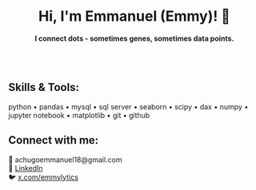 <div align="center">
  <h1>Hi, I'm Emmanuel (Emmy)! 👋</h1>
  <p><b>I connect dots - sometimes genes, sometimes data points.</b></p>
</div>


<br><br>


<h2>Skills & Tools:</h2>
<p>
python • pandas • mysql • sql server • seaborn • scipy • dax • numpy • jupyter notebook • matplotlib • git • github
</p>

<h2>Connect with me:</h2>
<p>
📧 achugoemmanuel18@gmail.com<br>
💼 <a href="https://www.linkedin.com/in/emmanuel-achugo/">LinkedIn</a><br>
🐦 <a href="https://x.com/emmylytics">x.com/emmylytics</a>
</p>
